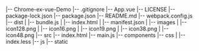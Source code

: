 |-- Chrome-ex-vue-Demo
    |-- .gitignore
    |-- App.vue
    |-- LICENSE
    |-- package-lock.json
    |-- package.json
    |-- README.md
    |-- webpack.config.js
    |-- dist
    |   |-- bundle.js
    |   |-- index.html
    |   |-- manifest.json
    |   |-- images
    |       |-- icon128.png
    |       |-- icon16.png
    |       |-- icon19.png
    |       |-- icon38.png
    |       |-- icon48.png
    |-- src
        |-- index.html
        |-- main.js
        |-- components
        |-- css
        |   |-- index.less
        |-- js
        |-- static
